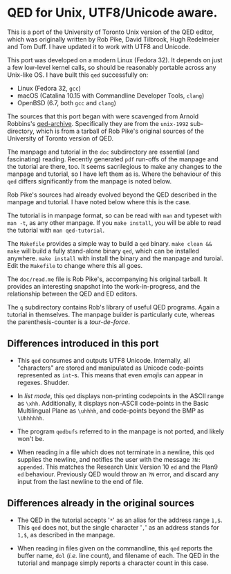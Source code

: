 # QED for Unix, UTF8/Unicode aware.

This is a port of the University of Toronto Unix version of the QED editor,
which was originally written by Rob Pike, David Tilbrook, Hugh
Redelmeier and Tom Duff. I have updated it to work with UTF8 and Unicode.

This port was developed on a modern Linux (Fedora 32). It
depends on just a few low-level kernel calls, so should be reasonably
portable across any Unix-like OS. I have built this `qed` successfully on:

+  Linux (Fedora 32, `gcc`)
+  macOS (Catalina 10.15 with Commandline Developer Tools, `clang`)
+  OpenBSD (6.7, both `gcc` and `clang`)

The sources that this port began with were scavenged from Arnold Robbins's
[qed-archive](https://github.com/arnoldrobbins/qed-archive). Specifically
they are from the `unix-1992` sub-directory, which is from a tarball
of Rob Pike's original sources of the University of Toronto version of QED.

The manpage and tutorial in the `doc` subdirectory are essential (and fascinating) reading.
Recently generated `pdf` run-offs of the manpage and the tutorial are
there, too.
It seems sacrilegious to make any changes to the manpage and tutorial,
so I have left them as is. Where the behaviour of this `qed` differs
significantly from the manpage is noted below.

Rob Pike's sources had already evolved beyond the QED
described in the manpage and tutorial. I have noted below where this is the case.

The tutorial is in manpage format, so can be read with `man` and
typeset with `man -t`, as any other manpage. If you `make install`,
you will be able to read the tutorial with `man qed-tutorial`.

The `Makefile` provides a simple way to build a `qed` binary.
`make clean && make` will build a fully stand-alone binary `qed`, which
can be installed anywhere. `make install` with install the binary and
the manpage and turoial. Edit the `Makefile` to change where this all goes.

The `doc/read.me` file is Rob Pike's, accompanying his original tarball. It
provides an interesting snapshot into the work-in-progress, and the
relationship between the QED and ED editors.

The `q` subdirectory contains Rob's library of useful QED programs. Again
a tutorial in themselves. The manpage builder is particularly cute,
whereas the parenthesis-counter is a _tour-de-force_.

## Differences introduced in this port

+ This `qed` consumes and outputs UTF8 Unicode. Internally, all
  "characters" are stored and manipulated as Unicode code-points
  represented as `int`-s. This means that even
  _emojis_ can appear in regexes. Shudder.

+ In *list mode*, this `qed` displays non-printing codepoints in the
  ASCII range as `\xhh`. Additionally, it displays non-ASCII
  code-points in the Basic Multilingual Plane as `\uhhhh`, and
  code-points beyond the BMP as `\Uhhhhhh`.

+ The program `qedbufs` referred to in the manpage is not ported,
  and likely won't be.

+ When reading in a file which does not terminate in a newline, this
  `qed` supplies the newline, and notifies the user with the message
  `?N: appended`. This matches the Research Unix Version 10 `ed` and
  the Plan9 `ed` behaviour. Previously
  QED would throw an `?N` error, and discard any input from the last
  newline to the end of file.

## Differences already in the original sources

+ The QED in the tutorial accepts '`*`' as an alias for the address
  range `1,$`. This `qed` does not, but the single character '`,`' as
  an address stands for `1,$`, as described in the manpage.

+ When reading in files given on the commandline, this `qed` reports
  the buffer name, `dol` (_i.e._ line count), and filename of each. The
  QED in the tutorial and manpage simply reports a character count in
  this case.
